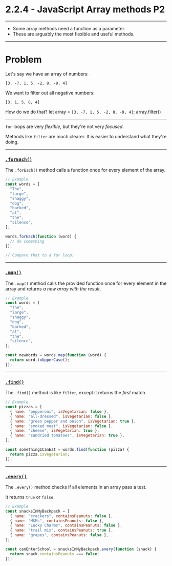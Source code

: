 # 2.2.4 - JavaScript Array methods P2

---

- Some array methods need a function as a parameter.
- These are arguably the most flexible and useful methods.

---

# Problem

Let's say we have an array of numbers:

`[3, -7, 1, 5, -2, 8, -9, 4]`

We want to filter out all negative numbers:

`[3, 1, 5, 8, 4]`

How do we do that?
let array = `[3, -7, 1, 5, -2, 8, -9, 4]`;
array.filter()

---

`for` loops are very _flexible_, but they're not very _focused_.

Methods like `filter` are much clearer. It is easier to understand what they're doing.

---

### [`.forEach()`](https://www.w3schools.com/jsreF/jsref_foreach.asp)

The `.forEach()` method calls a function once for every element of the array.

```js
// Example
const words = [
  "The",
  "large",
  "shaggy",
  "dog",
  "barked",
  "at",
  "the",
  "silence",
];

words.forEach(function (word) {
  // do something
});

// Compare that to a for loop:
```

---

### [`.map()`](https://www.w3schools.com/jsreF/jsref_map.asp)

The `.map()` method calls the provided function once for every element in the array and returns _a new array with the result_.

```js
// Example
const words = [
  "The",
  "large",
  "shaggy",
  "dog",
  "barked",
  "at",
  "the",
  "silence",
];

const newWords = words.map(function (word) {
  return word.toUpperCase();
});
```

---

### [`.find()`](https://www.w3schools.com/jsreF/jsref_find.asp)

The `.find()` method is like `filter`, except it returns the _first_ match.

```js
// Example
const pizzas = [
  { name: "pepperoni", isVegetarian: false },
  { name: "all-dressed", isVegetarian: false },
  { name: "green pepper and onion", isVegetarian: true },
  { name: "smoked meat", isVegetarian: false },
  { name: "cheese", isVegetarian: true },
  { name: "sundried tomatoes", isVegetarian: true },
];

const somethingICanEat = words.find(function (pizza) {
  return pizza.isVegetarian;
});
```

---

### [`.every()`](https://www.w3schools.com/jsref/jsref_every.asp)

The `.every()` method checks if all elements in an array pass a test.

It returns `true` or `false`.

```js
// Example
const snacksInMyBackpack = [
  { name: "crackers", containsPeanuts: false },
  { name: "M&Ms", containsPeanuts: false },
  { name: "Lucky Charms", containsPeanuts: false },
  { name: "trail mix", containsPeanuts: true },
  { name: "grapes", containsPeanuts: false },
];

const canEnterSchool = snacksInMyBackpack.every(function (snack) {
  return snack.containsPeanuts === false;
});
```
